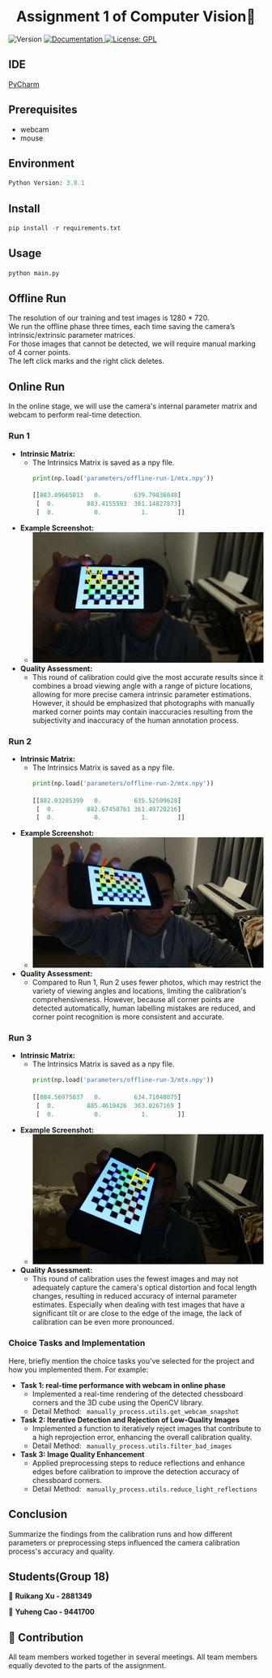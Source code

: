 <h1 align="center">Assignment 1 of Computer Vision👋</h1>
<p>
  <img alt="Version" src="https://img.shields.io/badge/version-V0.1-blue.svg?cacheSeconds=2592000" />
  <a href="123" target="_blank">
    <img alt="Documentation" src="https://img.shields.io/badge/documentation-yes-brightgreen.svg" />
  </a>
  <a href="https://github.com/Monsterlady-Studio/lastwordExchange/blob/master/LICENSE" target="https://raw.githubusercontent.com/Monsterlady-Studio/lastwordExchange/master/LICENSE?token=AJGKZIFFEUQVTR2MGIHOZ5S7G3DIY">
    <img alt="License: GPL" src="https://img.shields.io/badge/License-GPL-yellow.svg" />
  </a>
</p>

[//]: # (> 方便快捷的储存游戏账号和密码)

[//]: # (### 🏠 [主页]&#40;123&#41;)

[//]: # ()
[//]: # (### ✨ [Demo]&#40;123&#41;)
## IDE


[PyCharm](https://www.jetbrains.com/pycharm/) <br />

## Prerequisites
- webcam
- mouse

## Environment
```python
Python Version: 3.8.1
```


## Install
```python
pip install -r requirements.txt
```

## Usage
```python
python main.py
```


[//]: # ([Android Studio]&#40;https://redirector.gvt1.com/edgedl/android/studio/install/4.0.1.0/android-studio-ide-193.6626763-windows.exe&#41; <br />)

[//]: # (Xcode&#40;ios&#41;)


## Offline Run

[//]: # (We conducted three calibration runs to evaluate the impact of different image qualities and calibration settings. )
The resolution of our training and test images is 1280 * 720.
<br/>
We run the offline phase three times, each time saving the camera’s intrinsic/extrinsic parameter matrices.
<br/>
For those images that cannot be detected, we will require manual marking of 4 corner points.
<br/>
The left click marks and the right click deletes.

## Online Run
In the online stage, we will use the camera's internal parameter matrix and webcam to perform real-time detection.
### Run 1
- **Intrinsic Matrix:**
  - The Intrinsics Matrix is saved as a npy file.
    ```python
    print(np.load('parameters/offline-run-1/mtx.npy'))
    
    [[883.09665013   0.         639.79836048]
     [  0.         883.4155593  361.14827873]
     [  0.           0.           1.        ]]
    ```
- **Example Screenshot:**
  - ![Run 1 Axes and Cube](images/webcam/webcam_result_run_1.jpg)
- **Quality Assessment:**
  - This round of calibration could give the most accurate results since it combines a broad viewing angle with a range of picture locations, allowing for more precise camera intrinsic parameter estimations. However, it should be emphasized that photographs with manually marked corner points may contain inaccuracies resulting from the subjectivity and inaccuracy of the human annotation process.

### Run 2
- **Intrinsic Matrix:**
  - The Intrinsics Matrix is saved as a npy file.
    ```python
    print(np.load('parameters/offline-run-2/mtx.npy'))
    
    [[882.03205399   0.         635.52509628]
     [  0.         882.67450761 361.49720216]
     [  0.           0.           1.        ]]
    ```
- **Example Screenshot:**
  - ![Run 2 Axes and Cube](images/webcam/webcam_result_run_2.jpg)
- **Quality Assessment:**
  - Compared to Run 1, Run 2 uses fewer photos, which may restrict the variety of viewing angles and locations, limiting the calibration's comprehensiveness. However, because all corner points are detected automatically, human labelling mistakes are reduced, and corner point recognition is more consistent and accurate.

### Run 3
- **Intrinsic Matrix:**
  - The Intrinsics Matrix is saved as a npy file.
    ```python
    print(np.load('parameters/offline-run-3/mtx.npy'))
    
    [[884.56975037   0.         634.71040075]
     [  0.         885.4619426  363.0267169 ]
     [  0.           0.           1.        ]]
    ```
- **Example Screenshot:**
  - ![Run 3 Axes and Cube](images/webcam/webcam_result_run_3.jpg)
- **Quality Assessment:**
  - This round of calibration uses the fewest images and may not adequately capture the camera's optical distortion and focal length changes, resulting in reduced accuracy of internal parameter estimates. Especially when dealing with test images that have a significant tilt or are close to the edge of the image, the lack of calibration can be even more pronounced.

### Choice Tasks and Implementation
Here, briefly mention the choice tasks you've selected for the project and how you implemented them. For example:

- **Task 1: real-time performance with webcam in online phase**
  - Implemented a real-time rendering of the detected chessboard corners and the 3D cube using the OpenCV library.
  - Detail Method: ``` manually_process.utils.get_webcam_snapshot```
- **Task 2: Iterative Detection and Rejection of Low-Quality Images**
  - Implemented a function to iteratively reject images that contribute to a high reprojection error, enhancing the overall calibration quality.
  - Detail Method: ``` manually_process.utils.filter_bad_images```
- **Task 3: Image Quality Enhancement**
  - Applied preprocessing steps to reduce reflections and enhance edges before calibration to improve the detection accuracy of chessboard corners.
  - Detail Method: ``` manually_process.utils.reduce_light_reflections```

## Conclusion
Summarize the findings from the calibration runs and how different parameters or preprocessing steps influenced the camera calibration process's accuracy and quality.


## Students(Group 18)

👤 **Ruikang Xu - 2881349**

👤 **Yuheng Cao - 9441700**

## 🤝 Contribution

All team members worked together in several meetings. All team members equally devoted to the
parts of the assignment.


